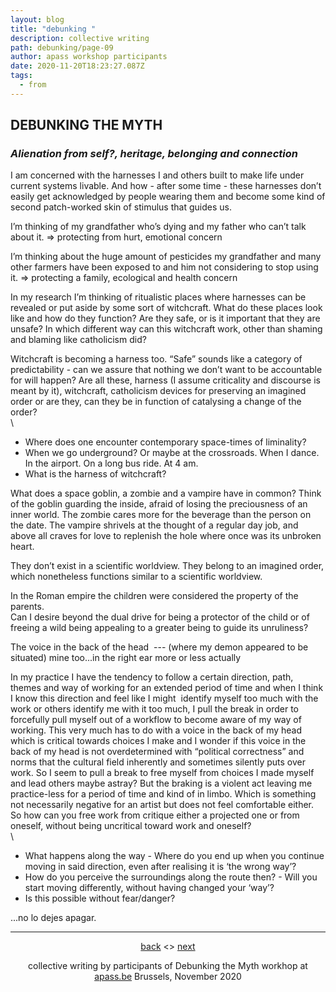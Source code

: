 ```yaml
---
layout: blog
title: "debunking "
description: collective writing
path: debunking/page-09
author: apass workshop participants
date: 2020-11-20T18:23:27.087Z
tags:
  - from
---
```

## DEBUNKING THE MYTH


### *Alienation from self?, heritage, belonging and connection*

I am concerned with the harnesses I and others built to make life under current systems livable. And how - after some time - these harnesses don’t easily get acknowledged by people wearing them and become some kind of second patch-worked skin of stimulus that guides us.

I’m thinking of my grandfather who’s dying and my father who can’t talk about it. ⇒ protecting from hurt, emotional concern

I’m thinking about the huge amount of pesticides my grandfather and many other farmers have been exposed to and him not considering to stop using it. ⇒ protecting a family, ecological and health concern

In my research I’m thinking of ritualistic places where harnesses can be revealed or put aside by some sort of witchcraft. What do these places look like and how do they function? Are they safe, or is it important that they are unsafe? In which different way can this witchcraft work, other than shaming and blaming like catholicism did?

Witchcraft is becoming a harness too. “Safe” sounds like a category of predictability - can we assure that nothing we don’t want to be accountable for will happen? Are all these, harness (I assume criticality and discourse is meant by it), witchcraft, catholicism devices for preserving an imagined order or are they, can they be in function of catalysing a change of the order?\
\

* Where does one encounter contemporary space-times of liminality?
* When we go underground? Or maybe at the crossroads. When I dance. In the airport. On a long bus ride. At 4 am. 
* What is the harness of witchcraft?

What does a space goblin, a zombie and a vampire have in common? Think of the goblin guarding the inside, afraid of losing the preciousness of an inner world. The zombie cares more for the beverage than the person on the date. The vampire shrivels at the thought of a regular day job, and above all craves for love to replenish the hole where once was its unbroken heart.

They don’t exist in a scientific worldview. They belong to an imagined order, which nonetheless functions similar to a scientific worldview.

In the Roman empire the children were considered the property of the parents.\
Can I desire beyond the dual drive for being a protector of the child or of freeing a wild being appealing to a greater being to guide its unruliness? 

The voice in the back of the head  --- (where my demon appeared to be situated) mine too...in the right ear more or less actually

In my practice I have the tendency to follow a certain direction, path, themes and way of working for an extended period of time and when I think I know this direction and feel like I might  identify myself too much with the work or others identify me with it too much, I pull the break in order to forcefully pull myself out of a workflow to become aware of my way of working. This very much has to do with a voice in the back of my head which is critical towards choices I make and I wonder if this voice in the back of my head is not overdetermined with “political correctness” and norms that the cultural field inherently and sometimes silently puts over work. So I seem to pull a break to free myself from choices I made myself and lead others maybe astray? But the braking is a violent act leaving me practice-less for a period of time and kind of in limbo. Which is something not necessarily negative for an artist but does not feel comfortable either. So how can you free work from critique either a projected one or from oneself, without being uncritical toward work and oneself?\
\

* What happens along the way - Where do you end up when you continue moving in said direction, even after realising it is ‘the wrong way’? 
* How do you perceive the surroundings along the route then? - Will you start moving differently, without having changed your ‘way’?
* Is this possible without fear/danger?

...no lo dejes apagar.


- - -
<div align="center">
<a href="{{ '/posts/debunking/' | url }}">back</a> <> <a href="{{ '/debunking/page-10/' | url }}">next</a>

collective writing by participants of Debunking the Myth workhop at [apass.be](https://apass.be/debunking-the-myth) Brussels, November 2020

